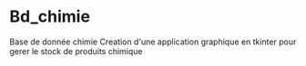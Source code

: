 # Bd_chimie
Base de donnée chimie
Creation d'une application graphique en tkinter pour gerer le stock de produits chimique
